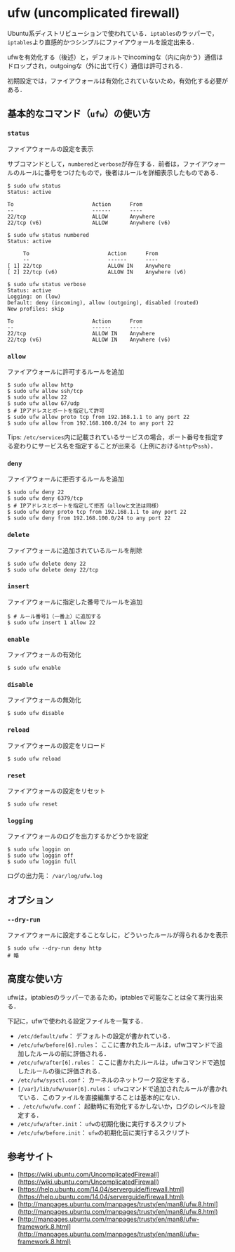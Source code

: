 # ufw (uncomplicated firewall)

Ubuntu系ディストリビューションで使われている．`iptables`のラッパーで，`iptables`より直感的かつシンプルにファイアウォールを設定出来る．

ufwを有効化する（後述）と，デフォルトでincomingな（内に向かう）通信はドロップされ，outgoingな（外に出て行く）通信は許可される．

初期設定では，ファイアウォールは有効化されていないため，有効化する必要がある．



## 基本的なコマンド（`ufw`）の使い方

### `status`

ファイアウォールの設定を表示

サブコマンドとして，`numbered`と`verbose`が存在する．前者は，ファイアウォールのルールに番号をつけたもので，後者はルールを詳細表示したものである．

```shell
$ sudo ufw status
Status: active

To                         Action      From
--                         ------      ----
22/tcp                     ALLOW       Anywhere
22/tcp (v6)                ALLOW       Anywhere (v6)

$ sudo ufw status numbered
Status: active

     To                         Action      From
     --                         ------      ----
[ 1] 22/tcp                     ALLOW IN    Anywhere
[ 2] 22/tcp (v6)                ALLOW IN    Anywhere (v6)

$ sudo ufw status verbose
Status: active
Logging: on (low)
Default: deny (incoming), allow (outgoing), disabled (routed)
New profiles: skip

To                         Action      From
--                         ------      ----
22/tcp                     ALLOW IN    Anywhere
22/tcp (v6)                ALLOW IN    Anywhere (v6)

```



### `allow`

ファイアウォールに許可するルールを追加

```shell
$ sudo ufw allow http
$ sudo ufw allow ssh/tcp
$ sudo ufw allow 22
$ sudo ufw allow 67/udp
$ # IPアドレスとポートを指定して許可
$ sudo ufw allow proto tcp from 192.168.1.1 to any port 22
$ sudo ufw allow from 192.168.100.0/24 to any port 22
```

Tips: `/etc/services`内に記載されているサービスの場合，ポート番号を指定する変わりにサービス名を指定することが出来る（上例における`http`や`ssh`）．



### `deny`

ファイアウォールに拒否するルールを追加

```shell
$ sudo ufw deny 22
$ sudo ufw deny 6379/tcp
$ # IPアドレスとポートを指定して拒否（allowと文法は同様）
$ sudo ufw deny proto tcp from 192.168.1.1 to any port 22
$ sudo ufw deny from 192.168.100.0/24 to any port 22
```



### `delete`

ファイアウォールに追加されているルールを削除

```shell
$ sudo ufw delete deny 22
$ sudo ufw delete deny 22/tcp
```



### `insert`

ファイアウォールに指定した番号でルールを追加

```shell
$ # ルール番号1（一番上）に追加する
$ sudo ufw insert 1 allow 22
```



### `enable`

ファイアウォールの有効化

```shell
$ sudo ufw enable
```



### `disable`

ファイアウォールの無効化

```shell
$ sudo ufw disable
```



### `reload`

ファイアウォールの設定をリロード

```shell
$ sudo ufw reload
```



### `reset`

ファイアウォールの設定をリセット

```shell
$ sudo ufw reset
```



### `logging`

ファイアウォールのログを出力するかどうかを設定

```shell
$ sudo ufw loggin on
$ sudo ufw loggin off
$ sudo ufw loggin full
```

ログの出力先： `/var/log/ufw.log`



## オプション

### `--dry-run`

ファイアウォールに設定することなしに，どういったルールが得られるかを表示

```shell
$ sudo ufw --dry-run deny http
# 略
```



## 高度な使い方

ufwは，iptablesのラッパーであるため，iptablesで可能なことは全て実行出来る．

下記に，ufwで使われる設定ファイルを一覧する．

- `/etc/default/ufw`： デフォルトの設定が書かれている．
- `/etc/ufw/before[6].rules`： ここに書かれたルールは，ufwコマンドで追加したルールの前に評価される．
- `/etc/ufw/after[6].rules`： ここに書かれたルールは，ufwコマンドで追加したルールの後に評価される．
- `/etc/ufw/sysctl.conf`： カーネルのネットワーク設定をする．
- `[/var]/lib/ufw/user[6].rules`： `ufw`コマンドで追加されたルールが書かれている．このファイルを直接編集することは基本的にない．
- `．/etc/ufw/ufw.conf`： 起動時に有効化するかしないか，ログのレベルを設定する．
- `/etc/ufw/after.init`： `ufw`の初期化後に実行するスクリプト
- `/etc/ufw/before.init`： `ufw`の初期化前に実行するスクリプト



## 参考サイト

- [https://wiki.ubuntu.com/UncomplicatedFirewall](https://wiki.ubuntu.com/UncomplicatedFirewall)
- [https://help.ubuntu.com/14.04/serverguide/firewall.html](https://help.ubuntu.com/14.04/serverguide/firewall.html)
- [http://manpages.ubuntu.com/manpages/trusty/en/man8/ufw.8.html](http://manpages.ubuntu.com/manpages/trusty/en/man8/ufw.8.html)
- [http://manpages.ubuntu.com/manpages/trusty/en/man8/ufw-framework.8.html](http://manpages.ubuntu.com/manpages/trusty/en/man8/ufw-framework.8.html)

